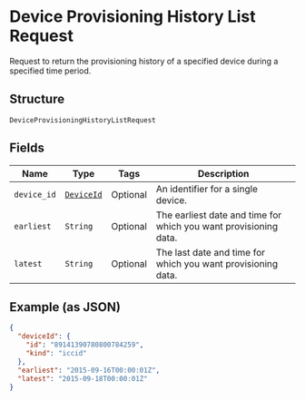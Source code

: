 
# Device Provisioning History List Request

Request to return the provisioning history of a specified device during a specified time period.

## Structure

`DeviceProvisioningHistoryListRequest`

## Fields

| Name | Type | Tags | Description |
|  --- | --- | --- | --- |
| `device_id` | [`DeviceId`](../../doc/models/device-id.md) | Optional | An identifier for a single device. |
| `earliest` | `String` | Optional | The earliest date and time for which you want provisioning data. |
| `latest` | `String` | Optional | The last date and time for which you want provisioning data. |

## Example (as JSON)

```json
{
  "deviceId": {
    "id": "89141390780800784259",
    "kind": "iccid"
  },
  "earliest": "2015-09-16T00:00:01Z",
  "latest": "2015-09-18T00:00:01Z"
}
```


